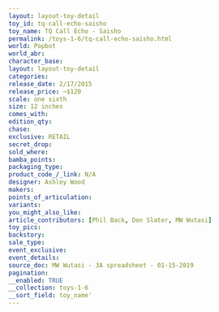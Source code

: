 ```yaml
---
layout: layout-toy-detail 
toy_id: tq-call-echo-saisho
toy_name: TQ Call Echo - Saisho
permalink: /toys-1-6/tq-call-echo-saisho.html
world: Popbot
world_abr: 
character_base: 
layout: layout-toy-detail
categories: 
release_date: 2/17/2015
release_price: ~$120
scale: one sixth
size: 12 inches
comes_with: 
edition_qty: 
chase: 
exclusive: RETAIL
secret_drop: 
sold_where: 
bamba_points: 
packaging_type: 
product_code_/_link: N/A
designer: Ashley Wood
makers: 
points_of_articulation: 
variants: 
you_might_also_like: 
article_contributors: [Phil Back, Don Slater, MW Wutasi]
toy_pics: 
backstory: 
sale_type: 
event_exclusive: 
event_details: 
source_doc: MW Wutasi - 3A spreadsheet - 01-15-2019
pagination: 
__enabled: TRUE
__collection: toys-1-6
__sort_field: toy_name'
---
```

